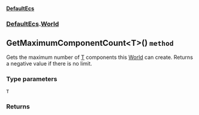 #### [DefaultEcs](./DefaultEcs.md 'DefaultEcs')
### [DefaultEcs](./DefaultEcs.md#DefaultEcs 'DefaultEcs').[World](./DefaultEcs-World.md 'DefaultEcs.World')
## GetMaximumComponentCount&lt;T&gt;() `method`
Gets the maximum number of [T](#DefaultEcs-World-GetMaximumComponentCount-T-()-T 'DefaultEcs.World.GetMaximumComponentCount&lt;T&gt;().T') components this [World](./DefaultEcs-World.md 'DefaultEcs.World') can create.
Returns a negative value if there is no limit.
### Type parameters

<a name='DefaultEcs-World-GetMaximumComponentCount-T-()-T'></a>
`T`


### Returns

